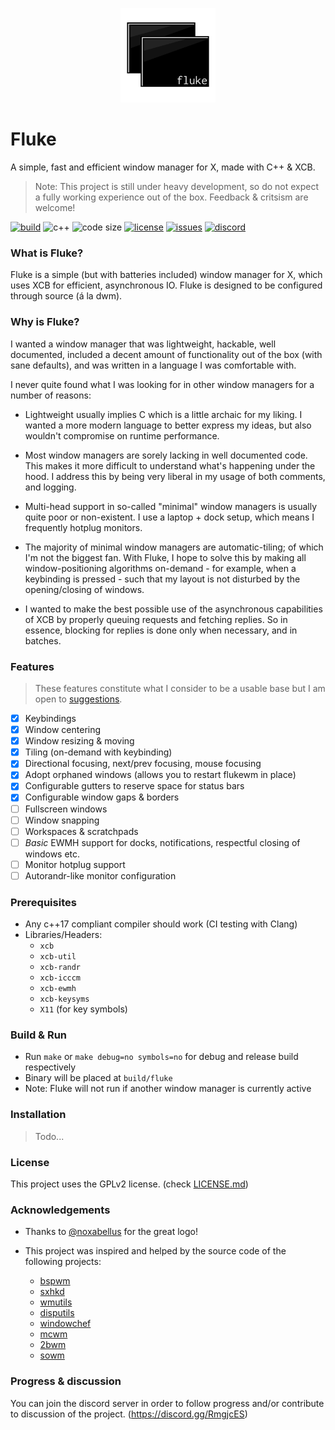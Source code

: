 ﻿<p align=center><img alt="logo" src="logos/fluke_transparent.png" width=30%/></p>

# Fluke
A simple, fast and efficient window manager for X, made with C++ & XCB.

> Note: This project is still under heavy development, so do not expect a fully working experience out of the box. Feedback & critsism are welcome!

[![build](https://img.shields.io/travis/Jackojc/flukewm.svg?style=flat)](https://travis-ci.org/Jackojc/flukewm)
![c++](https://img.shields.io/badge/c%2B%2B-%3E%3D17-blue.svg?style=flat)
![code size](https://img.shields.io/github/languages/code-size/Jackojc/flukewm.svg)
[![license](https://img.shields.io/github/license/Jackojc/flukewm.svg?style=flat)](./LICENSE)
[![issues](https://img.shields.io/github/issues/Jackojc/flukewm.svg?style=flat)](https://github.com/Jackojc/flukewm/issues)
[![discord](https://img.shields.io/discord/537732103765229590.svg?label=discord&style=flat)](https://discord.gg/RmgjcES)
### What is Fluke?
Fluke is a simple (but with batteries included) window manager for X, which uses XCB for efficient, asynchronous IO. Fluke is designed to be configured through source (á la dwm).

### Why is Fluke?
I wanted a window manager that was lightweight, hackable, well documented, included a decent amount of functionality out of the box (with sane defaults), and was written in a language I was comfortable with.

I never quite found what I was looking for in other window managers for a number of reasons:

- Lightweight usually implies C which is a little archaic for my liking. I wanted a more modern language to better express my ideas, but also wouldn't compromise on runtime performance.

- Most window managers are sorely lacking in well documented code. This makes it more difficult to understand what's happening under the hood. I address this by being very liberal in my usage of both comments, and logging.

- Multi-head support in so-called "minimal" window managers is usually quite poor or non-existent. I use a laptop + dock setup, which means I frequently hotplug monitors.

- The majority of minimal window managers are automatic-tiling; of which I'm not the biggest fan. With Fluke, I hope to solve this by making all window-positioning algorithms on-demand - for example, when a keybinding is pressed - such that my layout is not disturbed by the opening/closing of windows.

- I wanted to make the best possible use of the asynchronous capabilities of XCB by properly queuing requests and fetching replies. So in essence, blocking for replies is done only when necessary, and in batches.

### Features
> These features constitute what I consider to be a usable base but I am open to [suggestions](https://github.com/Jackojc/flukewm/issues/new?assignees=Jackojc&labels=enhancement&template=feature_request.md&title=%5Bfeature%5D).

* [x] Keybindings
* [x] Window centering
* [x] Window resizing & moving
* [x] Tiling (on-demand with keybinding)
* [x] Directional focusing, next/prev focusing, mouse focusing
* [x] Adopt orphaned windows (allows you to restart flukewm in place)
* [x] Configurable gutters to reserve space for status bars
* [x] Configurable window gaps & borders
* [ ] Fullscreen windows
* [ ] Window snapping
* [ ] Workspaces & scratchpads
* [ ] _Basic_ EWMH support for docks, notifications, respectful closing of windows etc.
* [ ] Monitor hotplug support
* [ ] Autorandr-like monitor configuration

### Prerequisites
- Any c++17 compliant compiler should work (CI testing with Clang)
- Libraries/Headers:
	- `xcb`
	- `xcb-util`
	- `xcb-randr`
	- `xcb-icccm`
	- `xcb-ewmh`
	- `xcb-keysyms`
	- `X11` (for key symbols)

### Build & Run
- Run `make` or `make debug=no symbols=no` for debug and release build respectively
- Binary will be placed at `build/fluke`
- Note: Fluke will not run if another window manager is currently active

### Installation
> Todo...

### License
This project uses the GPLv2 license. (check [LICENSE.md](LICENSE.md))

### Acknowledgements
- Thanks to [@noxabellus](https://github.com/noxabellus) for the great logo!

- This project was inspired and helped by the source code of the following projects:
	- [bspwm](https://github.com/baskerville/bspwm)
	- [sxhkd](https://github.com/baskerville/sxhkd)
	- [wmutils](https://github.com/wmutils/core)
	- [disputils](https://github.com/tudurom/disputils)
	- [windowchef](https://github.com/tudurom/windowchef)
	- [mcwm](https://github.com/bbidulock/mcwm)
	- [2bwm](https://github.com/venam/2bwm)
	- [sowm](https://github.com/dylanaraps/sowm)

### Progress & discussion
You can join the discord server in order to follow progress and/or contribute to discussion of the project. (https://discord.gg/RmgjcES)
